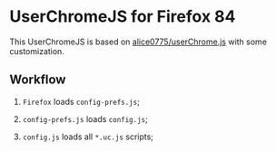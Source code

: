 # UserChromeJS for Firefox 84

This UserChromeJS is based on [alice0775/userChrome.js](https://github.com/alice0775/userChrome.js) with some customization.

## Workflow

1. `Firefox` loads `config-prefs.js`;

1. `config-prefs.js` loads `config.js`;

1. `config.js` loads all `*.uc.js` scripts;
